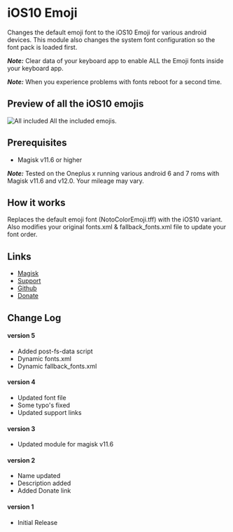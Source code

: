 # iOS10 Emoji
Changes the default emoji font to the iOS10 Emoji for various android devices.
This module also changes the system font configuration so the font pack is loaded first.

**_Note:_** Clear data of your keyboard app to enable ALL the Emoji fonts inside your keyboard app.

**_Note:_** When you experience problems with fonts reboot for a second time.

## Preview of all the iOS10 emojis
![All included](https://beeimg.com/images/c55636767651.jpg)
All the included emojis.

## Prerequisites
* Magisk v11.6 or higher

**_Note:_** Tested on the Oneplus x running various android 6 and 7 roms with Magisk v11.6 and v12.0. Your mileage may vary.

## How it works
Replaces the default emoji font (NotoColorEmoji.tff) with the iOS10 variant. 
Also modifies your original fonts.xml & fallback_fonts.xml file to update your font order.

## Links
* [Magisk](https://forum.xda-developers.com/apps/magisk/official-magisk-v7-universal-systemless-t3473445)
* [Support](https://github.com/Magisk-Modules-Repo/Magisk-ios10-Emoji-font/issues/new)
* [Github](https://github.com/Magisk-Modules-Repo/Magisk-ios10-Emoji-font)
* [Donate](http://paypal.me/jeanpierrewolters/5)

## Change Log 
#### version 5
* Added  post-fs-data script
* Dynamic fonts.xml
* Dynamic fallback_fonts.xml

#### version 4
* Updated font file
* Some typo's fixed
* Updated support links

#### version 3
* Updated module for magisk v11.6

#### version 2
* Name updated
* Description added
* Added Donate link

#### version 1
* Initial Release
